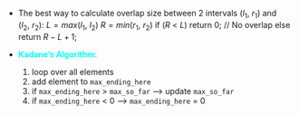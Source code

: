 - The best way to calculate overlap size between 2 intervals $(l_1,\ r_1)$ and $(l_2,\ r_2)$: 
    $L = max(l_1,\ l_2)$
    $R = min(r_1,\ r_2)$
    if ($R\ <\ L$)
	    return $0$; // No overlap
    else
	    return $R - L + 1$;

- <b style="color:cyan;">Kadane’s Algorithm:</b>
   1. loop over all elements
   2. add element to `max_ending_here`
   3. if `max_ending_here` > `max_so_far` --> update `max_so_far`
   4. if `max_ending_here` < 0 --> `max_ending_here` = 0

